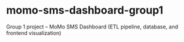 # momo-sms-dashboard-group1
Group 1 project – MoMo SMS Dashboard (ETL pipeline, database, and frontend visualization)
